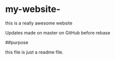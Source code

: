 # my-website-

this is a really awesome website 

Updates made on master on GitHub before rebase 

##purpose 

this file is just a readme file. 
